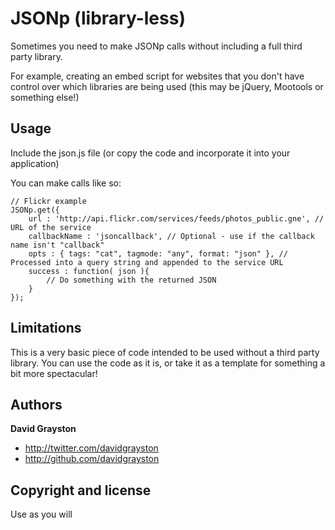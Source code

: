JSONp (library-less)
====================

Sometimes you need to make JSONp calls without including a full third party library. 

For example, creating an embed script for websites that you don't have control over which libraries are being used (this may be jQuery, Mootools or something else!)


Usage
-----

Include the json.js file (or copy the code and incorporate it into your application)

You can make calls like so:

    // Flickr example
    JSONp.get({
    	url : 'http://api.flickr.com/services/feeds/photos_public.gne', // URL of the service
    	callbackName : 'jsoncallback', // Optional - use if the callback name isn't "callback"
    	opts : { tags: "cat", tagmode: "any", format: "json" }, // Processed into a query string and appended to the service URL
    	success : function( json ){ 
    		// Do something with the returned JSON
    	} 
    });


Limitations
-----------

This is a very basic piece of code intended to be used without a third party library. 
You can use the code as it is, or take it as a template for something a bit more spectacular!


Authors
-------

**David Grayston**

+ http://twitter.com/davidgrayston
+ http://github.com/davidgrayston



Copyright and license
---------------------

Use as you will

